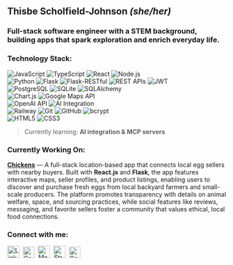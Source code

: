 ## Thisbe Scholfield-Johnson *(she/her)*

### Full-stack software engineer with a STEM background, building apps that spark exploration and enrich everyday life.

### Technology Stack:
<p align="left">

  <!-- Core Languages & Frameworks -->
  <img src="https://img.shields.io/badge/JavaScript-F7DF1E?logo=javascript&logoColor=000&labelColor=F7DF1E&style=for-the-badge" alt="JavaScript" />
  <img src="https://img.shields.io/badge/TypeScript-3178C6?logo=typescript&logoColor=fff&style=for-the-badge" alt="TypeScript" />
  <img src="https://img.shields.io/badge/React-20232A?logo=react&logoColor=61DAFB&style=for-the-badge" alt="React" />
  <img src="https://img.shields.io/badge/Node.js-339933?logo=nodedotjs&logoColor=fff&style=for-the-badge" alt="Node.js" />
  <br/>

  <!-- Backend & APIs -->
  <img src="https://img.shields.io/badge/Python-3776AB?logo=python&logoColor=fff&style=for-the-badge" alt="Python" />
  <img src="https://img.shields.io/badge/Flask-000000?logo=flask&logoColor=fff&style=for-the-badge" alt="Flask" />
  <img src="https://img.shields.io/badge/Flask--RESTful-000000?logo=flask&logoColor=fff&style=for-the-badge" alt="Flask-RESTful" />
  <img src="https://img.shields.io/badge/REST%20APIs-02569B?logo=fastapi&logoColor=fff&style=for-the-badge" alt="REST APIs" />
  <img src="https://img.shields.io/badge/JWT-000000?logo=jsonwebtokens&logoColor=fff&style=for-the-badge" alt="JWT" />
  <br/>

  <!-- Databases -->
  <img src="https://img.shields.io/badge/PostgreSQL-4169E1?logo=postgresql&logoColor=fff&style=for-the-badge" alt="PostgreSQL" />
  <img src="https://img.shields.io/badge/SQLite-003B57?logo=sqlite&logoColor=fff&style=for-the-badge" alt="SQLite" />
  <img src="https://img.shields.io/badge/SQLAlchemy-D71F00?logo=sqlalchemy&logoColor=fff&style=for-the-badge" alt="SQLAlchemy" />
  <br/>

  <!-- Data & Visualization -->
  <img src="https://img.shields.io/badge/Chart.js-FF6384?logo=chartdotjs&logoColor=fff&style=for-the-badge" alt="Chart.js" />
  <img src="https://img.shields.io/badge/Google%20Maps%20API-4285F4?logo=googlemaps&logoColor=fff&style=for-the-badge" alt="Google Maps API" />
  <br/>

  <!-- AI & ML -->
  <img src="https://img.shields.io/badge/OpenAI-412991?logo=openai&logoColor=fff&style=for-the-badge" alt="OpenAI API" />
  <img src="https://img.shields.io/badge/AI%20Integration-FF6B6B?logo=robotframework&logoColor=fff&style=for-the-badge" alt="AI Integration" />
  <br/>


  <!-- Deployment & Tools -->
  <img src="https://img.shields.io/badge/Railway-0B0D0E?logo=railway&logoColor=fff&style=for-the-badge" alt="Railway" />
  <img src="https://img.shields.io/badge/Git-F05032?logo=git&logoColor=fff&style=for-the-badge" alt="Git" />
  <img src="https://img.shields.io/badge/GitHub-181717?logo=github&logoColor=fff&style=for-the-badge" alt="GitHub" />
  <img src="https://img.shields.io/badge/bcrypt-00A98F?logo=lock&logoColor=fff&style=for-the-badge" alt="bcrypt" />
  <br/>

  <!-- Frontend & Markup -->
  <img src="https://img.shields.io/badge/HTML5-E34F26?logo=html5&logoColor=fff&style=for-the-badge" alt="HTML5" />
  <img src="https://img.shields.io/badge/CSS3-1572B6?logo=css3&logoColor=fff&style=for-the-badge" alt="CSS3" />

</p>

> Currently learning: **AI integration & MCP servers**

### Currently Working On:
**[Chickens](https://github.com/ThisbeSchoJo/chickens)** — A full-stack location-based app that connects local egg sellers with nearby buyers. Built with **React.js** and **Flask**, the app features interactive maps, seller profiles, and product listings, enabling users to discover and purchase fresh eggs from local backyard farmers and small-scale producers. The platform promotes transparency with details on animal welfare, space, and sourcing practices, while social features like reviews, messaging, and favorite sellers foster a community that values ethical, local food connections.

### Connect with me:
<a href="https://www.linkedin.com/in/thisbe/"><img src="https://cdn.jsdelivr.net/gh/devicons/devicon/icons/linkedin/linkedin-original.svg" height="28" alt="LinkedIn" /></a>&nbsp;
<a href="https://www.codewars.com/users/ThisbeSchoJo"><img src="https://cdn.simpleicons.org/codewars/B1361E" height="26" alt="Codewars" /></a>&nbsp;
<a href="https://medium.com/@thisbeschojo"><img src="https://www.vectorlogo.zone/logos/medium/medium-tile.svg" height="28" alt="Medium" /></a>&nbsp;
<a href="https://www.strava.com/athletes/93340815"><img src="https://www.vectorlogo.zone/logos/strava/strava-icon.svg" height="28" alt="Strava" /></a>&nbsp;
<a href="https://www.goodreads.com/thisbeschojo"><img src="https://cdn.simpleicons.org/goodreads/372213" height="26" alt="Goodreads" /></a>


<!--
**ThisbeSchoJo/ThisbeSchoJo** is a ✨ _special_ ✨ repository because its `README.md` (this file) appears on your GitHub profile.

Here are some ideas to get you started:

- 🔭 I’m currently working on ...
- 🌱 I’m currently learning ...
- 👯 I’m looking to collaborate on ...
- 🤔 I’m looking for help with ...
- 💬 Ask me about ...
- 📫 How to reach me: ...
- 😄 Pronouns: ...
- ⚡ Fun fact: ...
-->
